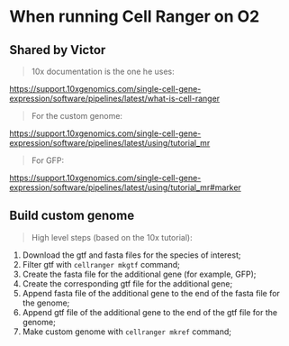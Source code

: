 # When running Cell Ranger on O2
## Shared by Victor
> 10x documentation is the one he uses:

https://support.10xgenomics.com/single-cell-gene-expression/software/pipelines/latest/what-is-cell-ranger

> For the custom genome:

https://support.10xgenomics.com/single-cell-gene-expression/software/pipelines/latest/using/tutorial_mr

> For GFP:

https://support.10xgenomics.com/single-cell-gene-expression/software/pipelines/latest/using/tutorial_mr#marker

## Build custom genome 
> High level steps (based on the 10x tutorial):
1. Download the gtf and fasta files for the species of interest;
2. Filter gtf with `cellranger mkgtf` command; 
3. Create the fasta file for the additional gene (for example, GFP);
4. Create the corresponding gtf file for the additional gene;
5. Append fasta file of the additional gene to the end of the fasta file for the genome;
6. Append gtf file of the additional gene to the end of the gtf file for the genome;
7. Make custom genome with `cellranger mkref` command;

